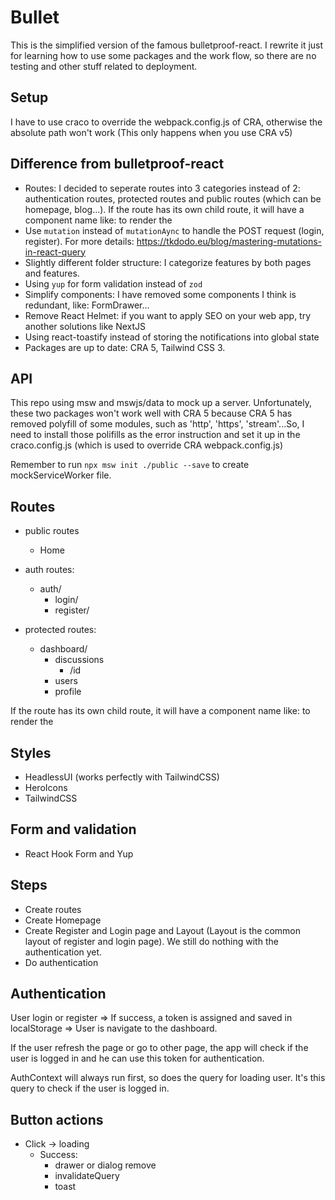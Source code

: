 # Bullet

This is the simplified version of the famous bulletproof-react. I rewrite it just for learning how to use some packages and the work flow, so there are no testing and other stuff related to deployment.

## Setup

I have to use craco to override the webpack.config.js of CRA, otherwise the absolute path won't work (This only happens when you use CRA v5)

## Difference from bulletproof-react

- Routes: I decided to seperate routes into 3 categories instead of 2: authentication routes, protected routes and public routes (which can be homepage, blog...). If the route has its own child route, it will have a component name like: <AuthRoute> to render the <Outlet>
- Use `mutation` instead of `mutationAync` to handle the POST request (login, register). For more details: <https://tkdodo.eu/blog/mastering-mutations-in-react-query>
- Slightly different folder structure: I categorize features by both pages and features.
- Using `yup` for form validation instead of `zod`
- Simplify components: I have removed some components I think is redundant, like: FormDrawer...
- Remove React Helmet: if you want to apply SEO on your web app, try another solutions like NextJS
- Using react-toastify instead of storing the notifications into global state
- Packages are up to date: CRA 5, Tailwind CSS 3.

## API

This repo using msw and mswjs/data to mock up a server. Unfortunately, these two packages won't work well with CRA 5 because CRA 5 has removed polyfill of some modules, such as 'http', 'https', 'stream'...So, I need to install those polifills as the error instruction and set it up in the craco.config.js (which is used to override CRA webpack.config.js)

Remember to run `npx msw init ./public --save` to create mockServiceWorker file.

## Routes

- public routes
  - Home

- auth routes:
  - auth/
    - login/
    - register/

- protected routes:
  - dashboard/
    - discussions
      - /id
    - users
    - profile

If the route has its own child route, it will have a component name like: <AuthRoute> to render the <Outlet>

## Styles

- HeadlessUI (works perfectly with TailwindCSS)
- HeroIcons
- TailwindCSS

## Form and validation

- React Hook Form and Yup

## Steps

- Create routes
- Create Homepage
- Create Register and Login page and Layout (Layout is the common layout of register and login page). We still do nothing with the authentication yet.
- Do authentication

## Authentication

User login or register => If success, a token is assigned and saved in localStorage => User is navigate to the dashboard.

If the user refresh the page or go to other page, the app will check if the user is logged in and he can use this token for authentication.

AuthContext will always run first, so does the query for loading user. It's this query to check if the user is logged in.


## Button actions

- Click -> loading
  - Success:
    - drawer or dialog remove
    - invalidateQuery
    - toast
